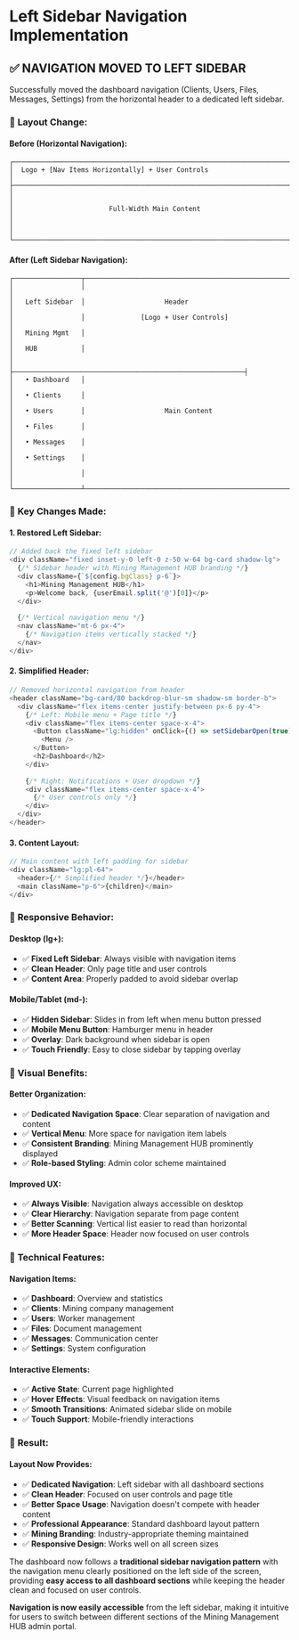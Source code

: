 # Left Sidebar Navigation Implementation

## ✅ **NAVIGATION MOVED TO LEFT SIDEBAR**

Successfully moved the dashboard navigation (Clients, Users, Files, Messages, Settings) from the horizontal header to a dedicated left sidebar.

### 🔄 **Layout Change:**

#### **Before (Horizontal Navigation):**
```
┌──────────────────────────────────────────────────────────────────────────────┐
│  Logo + [Nav Items Horizontally] + User Controls                            │
├──────────────────────────────────────────────────────────────────────────────┤
│                                                                              │
│                        Full-Width Main Content                              │
│                                                                              │
└──────────────────────────────────────────────────────────────────────────────┘
```

#### **After (Left Sidebar Navigation):**
```
┌─────────────────┬──────────────────────────────────────────────────────────┐
│                 │                                                          │
│   Left Sidebar  │                    Header                                │
│                 │              [Logo + User Controls]                     │
│   Mining Mgmt   │                                                          │
│   HUB           │                                                          │
│                 ├──────────────────────────────────────────────────────────┤
│   • Dashboard   │                                                          │
│   • Clients     │                                                          │
│   • Users       │                    Main Content                         │
│   • Files       │                                                          │
│   • Messages    │                                                          │
│   • Settings    │                                                          │
│                 │                                                          │
└─────────────────┴──────────────────────────────────────────────────────────┘
```

### 🎯 **Key Changes Made:**

#### **1. Restored Left Sidebar:**
```typescript
// Added back the fixed left sidebar
<div className="fixed inset-y-0 left-0 z-50 w-64 bg-card shadow-lg">
  {/* Sidebar header with Mining Management HUB branding */}
  <div className={`${config.bgClass} p-6`}>
    <h1>Mining Management HUB</h1>
    <p>Welcome back, {userEmail.split('@')[0]}</p>
  </div>
  
  {/* Vertical navigation menu */}
  <nav className="mt-6 px-4">
    {/* Navigation items vertically stacked */}
  </nav>
</div>
```

#### **2. Simplified Header:**
```typescript
// Removed horizontal navigation from header
<header className="bg-card/80 backdrop-blur-sm shadow-sm border-b">
  <div className="flex items-center justify-between px-6 py-4">
    {/* Left: Mobile menu + Page title */}
    <div className="flex items-center space-x-4">
      <Button className="lg:hidden" onClick={() => setSidebarOpen(true)}>
        <Menu />
      </Button>
      <h2>Dashboard</h2>
    </div>
    
    {/* Right: Notifications + User dropdown */}
    <div className="flex items-center space-x-4">
      {/* User controls only */}
    </div>
  </div>
</header>
```

#### **3. Content Layout:**
```typescript
// Main content with left padding for sidebar
<div className="lg:pl-64">
  <header>{/* Simplified header */}</header>
  <main className="p-6">{children}</main>
</div>
```

### 📱 **Responsive Behavior:**

#### **Desktop (lg+):**
- ✅ **Fixed Left Sidebar**: Always visible with navigation items
- ✅ **Clean Header**: Only page title and user controls
- ✅ **Content Area**: Properly padded to avoid sidebar overlap

#### **Mobile/Tablet (md-):**
- ✅ **Hidden Sidebar**: Slides in from left when menu button pressed
- ✅ **Mobile Menu Button**: Hamburger menu in header
- ✅ **Overlay**: Dark background when sidebar is open
- ✅ **Touch Friendly**: Easy to close sidebar by tapping overlay

### 🎨 **Visual Benefits:**

#### **Better Organization:**
- ✅ **Dedicated Navigation Space**: Clear separation of navigation and content
- ✅ **Vertical Menu**: More space for navigation item labels
- ✅ **Consistent Branding**: Mining Management HUB prominently displayed
- ✅ **Role-based Styling**: Admin color scheme maintained

#### **Improved UX:**
- ✅ **Always Visible**: Navigation always accessible on desktop
- ✅ **Clear Hierarchy**: Navigation separate from page content
- ✅ **Better Scanning**: Vertical list easier to read than horizontal
- ✅ **More Header Space**: Header now focused on user controls

### 🔧 **Technical Features:**

#### **Navigation Items:**
- ✅ **Dashboard**: Overview and statistics
- ✅ **Clients**: Mining company management
- ✅ **Users**: Worker management
- ✅ **Files**: Document management
- ✅ **Messages**: Communication center
- ✅ **Settings**: System configuration

#### **Interactive Elements:**
- ✅ **Active State**: Current page highlighted
- ✅ **Hover Effects**: Visual feedback on navigation items
- ✅ **Smooth Transitions**: Animated sidebar slide on mobile
- ✅ **Touch Support**: Mobile-friendly interactions

### 🎉 **Result:**

#### **Layout Now Provides:**
- ✅ **Dedicated Navigation**: Left sidebar with all dashboard sections
- ✅ **Clean Header**: Focused on user controls and page title
- ✅ **Better Space Usage**: Navigation doesn't compete with header content
- ✅ **Professional Appearance**: Standard dashboard layout pattern
- ✅ **Mining Branding**: Industry-appropriate theming maintained
- ✅ **Responsive Design**: Works well on all screen sizes

The dashboard now follows a **traditional sidebar navigation pattern** with the navigation menu clearly positioned on the left side of the screen, providing **easy access to all dashboard sections** while keeping the header clean and focused on user controls.

**Navigation is now easily accessible** from the left sidebar, making it intuitive for users to switch between different sections of the Mining Management HUB admin portal.